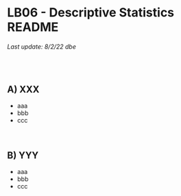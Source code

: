 # LB06 - Descriptive Statistics README
###### Last update: 8/2/22 dbe
</br>

## A) XXX

* aaa
* bbb
* ccc
</br>

## B) YYY

* aaa
* bbb
* ccc
